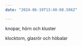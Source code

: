 ```yaml
---
date: "2024-06-19T13:40:08.506Z"

---
```



knopar, hörn och kluster

klocktorn, glasrör och höbalar
  
  